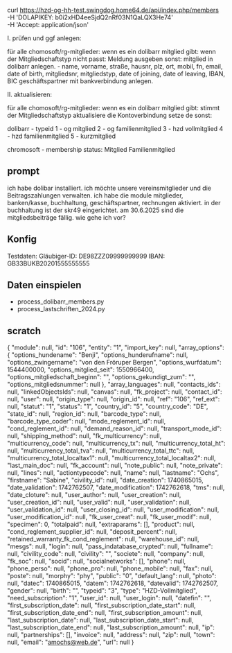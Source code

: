 
curl https://hzd-og-hh-test.swingdog.home64.de/api/index.php/members \
  -H 'DOLAPIKEY: b0i2xHD4eeSjdQ2nRf03N1QaLQX3He74' \
  -H 'Accept: application/json'

I. prüfen und ggf anlegen:

für alle chomosoft/rg-mitglieder:
  wenn es ein dolibarr mitglied gibt:
    wenn der Mitgliedschaftstyp nicht passt:
        Meldung ausgeben
  sonst:
    mitglied in dolibarr anlegen.
    - name, vorname, straße, hausnr, plz, ort, mobil, fn, email, date of birth,
      mitgliedsnr, mitgliedstyp, date of joining, date of leaving, IBAN, BIC
    geschäftspartner mit bankverbindung anlegen.

II. aktualisieren:

für alle chomosoft/rg-mitglieder:
  wenn es ein dolibarr mitglied gibt:
    stimmt der Mitgliedschaftstyp
    aktualisiere die Kontoverbindung
    setze de
  sonst:

dolibarr - typeid
1 - og mitglied
2 - og familienmitglied
3 - hzd vollmitglied
4 - hzd familienmitglied
5 - kurzmitglied

chromosoft - membership status:
Mitglied
Familienmitglied

## prompt

ich habe dolibar installiert. ich möchte unsere vereinsmitglieder und die Beitragszahlungen verwalten. ich habe die module mitglieder, banken/kasse, buchhaltung, geschäftspartner, rechnungen aktiviert. in der buchhaltung ist der skr49 eingerichtet. am 30.6.2025 sind die mitgliedsbeiträge fällig. wie gehe ich vor?

## Konfig

Testdaten:
Gläubiger-ID: DE98ZZZ09999999999
IBAN: GB33BUKB20201555555555

## Daten einspielen

* process_dolibarr_members.py
* process_lastschriften_2024.py

## scratch

{
    "module": null,
    "id": "106",
    "entity": "1",
    "import_key": null,
    "array_options": {
        "options_hundename": "Benji",
        "options_hunderufname": null,
        "options_zwingername": "von den Fröruper Bergen",
        "options_wurfdatum": 1544400000,
        "options_mitglied_seit": 1550966400,
        "options_mitgliedschaft_beginn": "",
        "options_gekundigt_zum": "",
        "options_mitgliedsnummer": null
    },
    "array_languages": null,
    "contacts_ids": null,
    "linkedObjectsIds": null,
    "canvas": null,
    "fk_project": null,
    "contact_id": null,
    "user": null,
    "origin_type": null,
    "origin_id": null,
    "ref": "106",
    "ref_ext": null,
    "statut": "1",
    "status": "1",
    "country_id": "5",
    "country_code": "DE",
    "state_id": null,
    "region_id": null,
    "barcode_type": null,
    "barcode_type_coder": null,
    "mode_reglement_id": null,
    "cond_reglement_id": null,
    "demand_reason_id": null,
    "transport_mode_id": null,
    "shipping_method": null,
    "fk_multicurrency": null,
    "multicurrency_code": null,
    "multicurrency_tx": null,
    "multicurrency_total_ht": null,
    "multicurrency_total_tva": null,
    "multicurrency_total_ttc": null,
    "multicurrency_total_localtax1": null,
    "multicurrency_total_localtax2": null,
    "last_main_doc": null,
    "fk_account": null,
    "note_public": null,
    "note_private": null,
    "lines": null,
    "actiontypecode": null,
    "name": null,
    "lastname": "Ochs",
    "firstname": "Sabine",
    "civility_id": null,
    "date_creation": 1740865015,
    "date_validation": 1742762507,
    "date_modification": 1742762618,
    "tms": null,
    "date_cloture": null,
    "user_author": null,
    "user_creation": null,
    "user_creation_id": null,
    "user_valid": null,
    "user_validation": null,
    "user_validation_id": null,
    "user_closing_id": null,
    "user_modification": null,
    "user_modification_id": null,
    "fk_user_creat": null,
    "fk_user_modif": null,
    "specimen": 0,
    "totalpaid": null,
    "extraparams": [],
    "product": null,
    "cond_reglement_supplier_id": null,
    "deposit_percent": null,
    "retained_warranty_fk_cond_reglement": null,
    "warehouse_id": null,
    "mesgs": null,
    "login": null,
    "pass_indatabase_crypted": null,
    "fullname": null,
    "civility_code": null,
    "civility": "",
    "societe": null,
    "company": null,
    "fk_soc": null,
    "socid": null,
    "socialnetworks": [],
    "phone": null,
    "phone_perso": null,
    "phone_pro": null,
    "phone_mobile": null,
    "fax": null,
    "poste": null,
    "morphy": "phy",
    "public": "0",
    "default_lang": null,
    "photo": null,
    "datec": 1740865015,
    "datem": 1742762618,
    "datevalid": 1742762507,
    "gender": null,
    "birth": "",
    "typeid": "3",
    "type": "HZD-Vollmitglied",
    "need_subscription": "1",
    "user_id": null,
    "user_login": null,
    "datefin": "",
    "first_subscription_date": null,
    "first_subscription_date_start": null,
    "first_subscription_date_end": null,
    "first_subscription_amount": null,
    "last_subscription_date": null,
    "last_subscription_date_start": null,
    "last_subscription_date_end": null,
    "last_subscription_amount": null,
    "ip": null,
    "partnerships": [],
    "invoice": null,
    "address": null,
    "zip": null,
    "town": null,
    "email": "amochs@web.de",
    "url": null
}